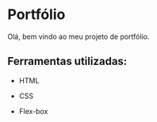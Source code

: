 # Portfólio
Olá, bem vindo ao meu projeto de portfólio.

## Ferramentas utilizadas:

* HTML

* CSS

* Flex-box
